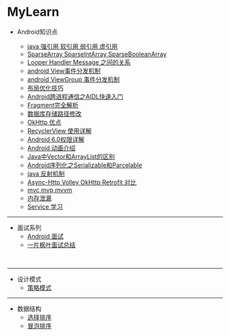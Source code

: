 # MyLearn
* Android知识点

    * [java 强引用 软引用 弱引用 虚引用](http://blog.csdn.net/lengyuhong/article/details/6398184)
    * [SparseArray SparseIntArray SparseBooleanArray](http://www.lxway.com/42920216.htm)  
    * [Looper Handler Message 之间的关系](http://blog.csdn.net/lmj623565791/article/details/38377229) 
    * [android View事件分发机制](http://blog.csdn.net/lmj623565791/article/details/38960443)
    * [android ViewGroup 事件分发机制](http://blog.csdn.net/lmj623565791/article/details/39102591)
    * [布局优化技巧](http://mp.weixin.qq.com/s?__biz=MzAxMTI4MTkwNQ==&mid=2650821434&idx=1&sn=dd404347eb5f953f7a5737a31ae864e8&chksm=80b787a4b7c00eb297a81316483f2fe5b90a598ddb0c18840f758a8b35384872a552e3a57758&mpshare=1&scene=23&srcid=1108gz1meMekCjqQtDjFqpfk#rd)
    * [Android跨进程通信之AIDL快速入门](http://mp.weixin.qq.com/s?__biz=MzA5MzI3NjE2MA==&mid=2650237646&idx=1&sn=1badc3b3327309bf1c583ebd09cd77a4&chksm=88639ba1bf1412b7ca8bfa5a04ae7d2e2fe7f235d4b29bb8dcdc2453e3c0a6ab9f80a5c98ad8&mpshare=1&scene=23&srcid=110929zMSfxLykXQWDQ9Lyxv#rd)
    * [Fragment完全解析](http://www.jianshu.com/p/d9143a92ad94)
    * [数据库存储路径修改](http://blog.csdn.net/howlaa/article/details/46707159)
    * [OkHttp 优点](http://www.cnblogs.com/moliying/p/5722380.html)
    * [RecyclerView 使用详解](http://blog.csdn.net/lmj623565791/article/details/45059587)
    * [Android 6.0权限详解](http://blog.csdn.net/lmj623565791/article/details/50709663)
    * [Android 动画介绍](http://blog.csdn.net/guolin_blog/article/details/43536355)
    * [Java中Vector和ArrayList的区别](http://www.cnblogs.com/wanlipeng/archive/2010/10/21/1857791.html)
    * [Android序列化之Serializable和Parcelable](http://www.cnblogs.com/RGogoing/p/5209516.html)
    * [java 反射机制](http://www.cnblogs.com/lzq198754/p/5780331.html)
    * [Async-Http Volley OkHttp Retrofit 对比](http://blog.csdn.net/carson_ho/article/details/52171976)
    * [mvc,mvp,mvvm](http://www.ruanyifeng.com/blog/2015/02/mvcmvp_mvvm.html)
    * [内存泄漏](http://mp.weixin.qq.com/s?__biz=MzA5MzI3NjE2MA==&mid=2650238704&idx=1&sn=ad334840afdc2d9bdb8215e9f942e54e&chksm=88639f9fbf1416898edfc3615a7ea25f6798e3bb6f3089ca720e18b92ce67328c623561cf35e&mpshare=1&scene=23&srcid=0228Byyf7zETEeCuNvCwKeaP#rd)
    * [Service 学习](http://mp.weixin.qq.com/s?__biz=MzAxMTI4MTkwNQ==&mid=2650821634&idx=1&sn=8fe650dc57d77f62af13594a62b52471&chksm=80b7809cb7c0098a4df4f7f3fc23915de54c8b825667d844798edcddf34474af2e75ea8ee56f&mpshare=1&scene=23&srcid=1208shy1DliE0qIeKusbjGsH#rd)
    
    
 
    

    
    
---------------------------------------------------------------------------------------------------
 
*  面试系列
   * [Android 面试](http://www.jianshu.com/users/f9fbc7a39b36/latest_articles)
   * [一片枫叶面试总结](http://blog.csdn.net/qq_23547831/article/details/52343837)

    
    
    
    
    
    
    
---------------------------------------------------------------------------------------------------

* 设计模式
   * [策略模式](http://mobile.51cto.com/ahot-418972.htm)



---------------------------------------------------------------------------------------------------

* 数据结构
   * [选择排序](https://github.com/anAngryAnt/LearningNotes/blob/master/Part3/Algorithm/Sort/选择排序.md)
   * [冒泡排序](http://www.cnblogs.com/xiaoming0601/p/5866048.html)
